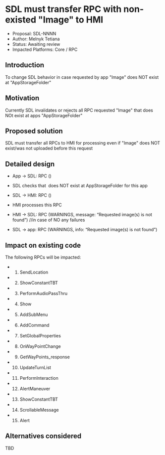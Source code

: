 # SDL must transfer RPC with non-existed "Image" to HMI

* Proposal: SDL-NNNN
* Author: Melnyk Tetiana
* Status: Awaiting review
* Impacted Platforms: Core / RPC

## Introduction

To change SDL behavior in case requested by app "Image" does NOT exist at "AppStorageFolder"

## Motivation

Currently SDL invalidates or rejects all RPC requested "Image" that does NOt exist at apps "AppStorageFolder"

## Proposed solution

SDL must transfer all RPCs to HMI for processing even if "Image" does NOT exist/was not uploaded before this request

## Detailed design

* App -> SDL: RPC (<Image>)
* SDL checks that <Image> does NOT exist at AppStorageFolder for this app

* SDL -> HMI: RPC (<Image>)
* HMI processes this RPC

* HMI -> SDL: RPC (WARNINGS, message: “Requested image(s) is not found”) //in case of NO any failures

* SDL -> app: RPC (WARNINGS, info: “Requested image(s) is not found”)


## Impact on existing code

The following RPCs will be impacted:
* 1. SendLocation
* 2. ShowConstantTBT
* 3. PerformAudioPassThru
* 4. Show
* 5. AddSubMenu
* 6. AddCommand
* 7. SetGlobalProperties
* 8. OnWayPointChange
* 9. GetWayPoints_response
* 10. UpdateTurnList
* 11. PerformInteraction
* 12. AlertManeuver
* 13. ShowConstantTBT
* 14. ScrollableMessage
* 15. Alert


## Alternatives considered

TBD

